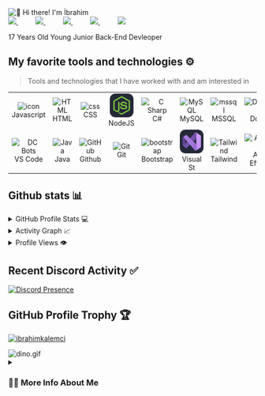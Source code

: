 <img src="https://raw.githubusercontent.com/IbrahimKalemci/IbrahimKalemci/main/intro.gif" alt="👋 Hi there! I'm İbrahim" title="👋 Hi there! I'm İbrahim"/>
<div align="justify">

<a href="https://www.instagram.com/zag0r_/">
<img src="https://img.shields.io/badge/Instagram-%23E4405F.svg?style=for-the-badge&logo=Instagram&logoColor=white">
</a>
 &nbsp;&nbsp;&nbsp;&nbsp;&nbsp;&nbsp;&nbsp;&nbsp;
<a href="https://www.youtube.com/@zagor3635/">
<img src="https://img.shields.io/badge/YouTube-FF0000?style=for-the-badge&logo=youtube&logoColor=white">
</a>
&nbsp;&nbsp;&nbsp;&nbsp;&nbsp;&nbsp;&nbsp;&nbsp;
<a href="https://www.fiverr.com/zagordev?up_rollout=true">
<img src="https://img.shields.io/badge/Fiverr-%205AAA222.svg?style=for-the-badge&logo=Fiverr&logoColor=white">
</a>
&nbsp;&nbsp;&nbsp;&nbsp;&nbsp;&nbsp;&nbsp;&nbsp;
<a href="https://www.linkedin.com/in/ibrahim-ethem-kalemci-783348291/">
<img src="https://img.shields.io/badge/Linkedin-%231DA1F2.svg?style=for-the-badge&logo=Linkedin&logoColor=white">
</a>
&nbsp;&nbsp;&nbsp;&nbsp;&nbsp;&nbsp;&nbsp;&nbsp;
<a href="https://ibodev.site/">
<img src="https://img.shields.io/badge/Website-%FF01010.svg?style=for-the-badge&logo=Heroku&logoColor=white">
</a>


</div>
<p></p>
<p align="justify">
17 Years Old Young Junior Back-End Devleoper

</p>

## My favorite tools and technologies ⚙️

> Tools and technologies that I have worked with and am interested in

<table>
  <tr>
    <td align="center" width="96">
        <img src="https://skillicons.dev/icons?i=js" alt="icon" width="48" height="48" />
      <br>Javascript
    </td>
    <td align="center"  width="96">
        <img src="https://skillicons.dev/icons?i=html" width="48" height="48" alt="HTML" />
      <br>HTML
    </td>
    <td align="center" width="96">
        <img src="https://skillicons.dev/icons?i=css" width="48" height="48" alt="css" />
      <br>CSS
    </td>
    <td align="center" width="96">
        <img src="https://raw.githubusercontent.com/tandpfun/skill-icons/59059d9d1a2c092696dc66e00931cc1181a4ce1f/icons/NodeJS-Dark.svg" width="48" height="48" alt="css" />
      <br>NodeJS
    </td>
    <td align="center" width="96">
        <img src="https://skillicons.dev/icons?i=cs" width="48" height="48" alt="C Sharp" />
      <br>C#
    </td>
    <td align="center" width="96">
        <img src="https://techstack-generator.vercel.app/mysql-icon.svg" width="48" height="48" alt="MySQL" />
      <br>MySQL
    </td>
    <td align="center" width="96">
         <img src="https://user-images.githubusercontent.com/4249331/52232852-e2c4f780-28bd-11e9-835d-1e3cf3e43888.png" alt="mssql" width="48" height="48"/>
      <br>MSSQL
    </td>
    <td align="center" width="96">
        <img src="https://skillicons.dev/icons?i=dotnet" width="48" height="48" alt="DiscordJS" />
      <br>Dotnet
    </td>
    <td align="center" width="96">
        <img src="https://skillicons.dev/icons?i=androidstudio" width="48" height="48" alt="ExpressJS" />
      <br>Android St
    </td>
    <tr>
        <td align="center" width="96">
            <img src="https://skillicons.dev/icons?i=vscode" width="48" height="48" alt="DC Bots" />
            <br>VS Code
        </td>
        <td align="center" width="96">
            <img src="https://techstack-generator.vercel.app/java-icon.svg" width="48" height="48" alt="Java" />
            <br>Java
        </td>
            <td align="center" width="96">
            <img src="https://techstack-generator.vercel.app/github-icon.svg" width="48" height="48" alt="GitHub" />
            <br>Github
        </td>
        <td align="center" width="96">
            <img src="https://skillicons.dev/icons?i=git" width="48" height="48" alt="Git" />
            <br>Git
        </td>
        <td align="center"  width="96">
            <img src="https://skillicons.dev/icons?i=bootstrap" width="48" height="48" alt="bootstrap" />
            <br>Bootstrap
        </td>
                <td align="center" width="96">
            <img src="https://raw.githubusercontent.com/tandpfun/skill-icons/59059d9d1a2c092696dc66e00931cc1181a4ce1f/icons/VisualStudio-Dark.svg" width="48" height="48" alt="VsCode" />
            <br>Visual St
        </td>
        <td align="center" width="96">
            <img src="https://skillicons.dev/icons?i=tailwind" width="48" height="48" alt="Tailwind" />
            <br>Tailwind
        </td>
        <td align="center" width="96">
            <img src="https://skillicons.dev/icons?i=ae" width="50" height="48" alt="AdobeAe" />
            <br>After Effects
        </td>
        <td align="center" width="96">
            <img src="https://raw.githubusercontent.com/tandpfun/skill-icons/59059d9d1a2c092696dc66e00931cc1181a4ce1f/icons/Photoshop.svg" width="48" height="48" alt="Photoshop" />
            <br>Photoshop
        </td>
    </tr>

</table>

## Github stats 📊

<details>
  <summary>GitHub Profile Stats 💻</summary>
  <br/>
    <a href="https://github.com/IbrahimKalemci/github-readme-stats"><img alt="Ibrahim's Github Stats" src="https://github-readme-stats.vercel.app/api?username=ibrahimkalemci&show_icons=true&locale=en" alt="ibrahimkalemci&show_icons=true&locale=en&layout=compact&theme=tokyonight" height="192px"/></a>
  <a href="https://github.com/IbrahimKalemci/github-readme-stats"><img alt="Ibrahim's Top Languages" src="https://github-readme-streak-stats.herokuapp.com/?user=ibrahimkalemci" height="192px"/></a>
  <br/>
</details>

<details>
  <summary>Activity Graph 📈</summary>
  <br/>

<h3 align="left">Connect with me:</h3>
<p align="left">
</p>

<p><img align="center" src="https://github-readme-stats.vercel.app/api/top-langs?username=ibrahimkalemci&show_icons=true&locale=en&layout=compact" alt="ibrahimkalemci" /></p>
</details>


<details>
  <summary>Profile Views 👁️</summary>
  <br/>
  <img src="https://komarev.com/ghpvc/?username=etkoskoe&label=PROFILE+VIEWS&style=for-the-badge&color=brightgreen">

</details>

## Recent Discord Activity ✅

[![Discord Presence](https://lanyard.cnrad.dev/api/268125884651667456)](https://discord.com/users/268125884651667456)

## GitHub Profile Trophy 🏆

<p align="left"> <a href="https://github.com/ryo-ma/github-profile-trophy"><img src="https://github-profile-trophy.vercel.app/?username=ibrahimkalemci" alt="ibrahimkalemci" /></a> </p>


<img data-target="animated-image.replacedImage" alt="dino.gif" class="AnimatedImagePlayer-animatedImage" src="https://cdn.discordapp.com/attachments/746203556151033916/1160368902723866697/dino.gif" style="display: block; opacity: 1;">

<details>
<summary><h3>👨‍💻 More Info About Me</h3></summary>
 
- 👋 Hi, I’m @IbrahimKalemci
- 👀 I’m interested Web Development .
- ✨ I’m currently learning React - Node.js .
- 💞️ I’m 17 Years old my full name is İbrahim Ethem Kalemci .
- 🏫 My school is in istanbul and its name is Handan Hayrettin Yelkikanat Mesleki ve Teknik Anadolu Lisesi .
- 📫 How to reach me +90 535 602 2561 or ibrahimethemkalemci@gmail.com .
- 💻 What I know about web development 👇
- 📜 Html - Css - JavaScript - Asp.Net Core .
- 📱 I am also developing mobile application with java language .
  
</details>

<!---
IbrahimKalemci/IbrahimKalemci is a ✨ special ✨ repository because its `README.md` (this file) appears on your GitHub profile.
You can click the Preview link to take a look at your changes.
--->
